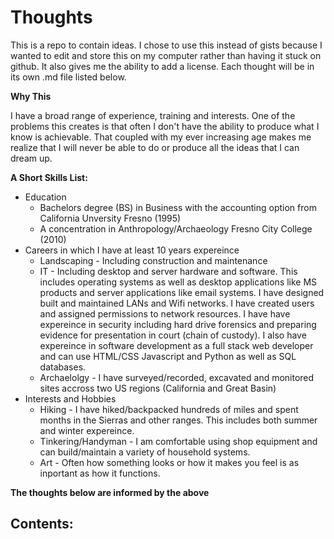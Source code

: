 # Thoughts
This is a repo to contain ideas. I chose to use this instead of gists because I wanted to edit and store this on my computer rather than having it stuck on github. It also gives me the ability to add a license.  Each thought will be in its own .md file listed below.

__Why This__
<p>I have a broad range of experience, training and interests. One of the problems this creates is that often I don't have the ability to produce what I know is achievable. That coupled with my ever increasing age makes me realize that I will never be able to do or produce all the ideas that I can dream up.</p>

__A Short Skills List:__ 
- Education
    + Bachelors degree (BS) in Business with the accounting option from California Unversity Fresno (1995)
    + A concentration in Anthropology/Archaeology Fresno City College (2010)
- Careers in which I have  at least 10 years expereince
    + Landscaping - Including construction and maintenance
    + IT - Including desktop and server hardware and software. This includes operating systems as well as desktop applications like MS products and server applications like email systems. I have designed built and maintained LANs and Wifi networks. I have created users and assigned permissions to network resources. I have have expereince in security including hard drive forensics and preparing evidence for presentation in court (chain of custody). I also have expereince in software development as a full stack web developer and can use HTML/CSS Javascript and Python as well as SQL databases.
    + Archaelolgy - I have surveyed/recorded, excavated and monitored sites accross two US regions (California and Great Basin)
- Interests and Hobbies
    + Hiking - I have hiked/backpacked hundreds of miles and spent months in the Sierras and other ranges. This includes both summer and winter expereince.
    + Tinkering/Handyman - I am comfortable using shop equipment and can build/maintain a variety of household systems.
    + Art - Often how something looks or how it makes you feel is as inportant as how it functions.

__<p> The thoughts below are informed by the above</p>__

## Contents:
[Stable Scooter]: https://github.com/Marking-Time/Thoughts/blob/main/StableScooter.md



